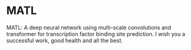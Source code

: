 # MATL
MATL: A deep neural network using multi-scale convolutions and transformer for transcription factor binding site prediction.
I wish you a successful work, good health and all the best.
